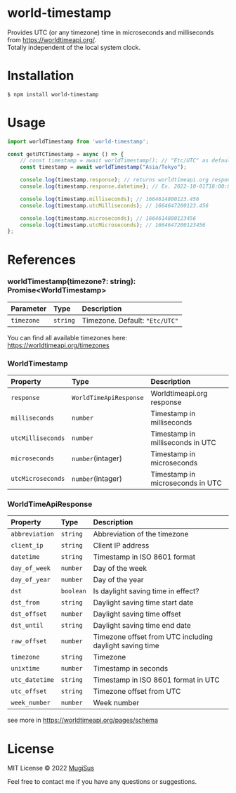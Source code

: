 # world-timestamp
Provides UTC (or any timezone) time in microseconds and milliseconds from https://worldtimeapi.org/.  \
Totally independent of the local system clock.

# Installation
```bash
$ npm install world-timestamp
```

# Usage
```js
import worldTimestamp from 'world-timestamp';

const getUTCTimestamp = async () => {
    // const timestamp = await worldTimestamp(); // "Etc/UTC" as default
    const timestamp = await worldTimestamp("Asia/Tokyo");

    console.log(timestamp.response); // returns worldtimeapi.org response
    console.log(timestamp.response.datetime); // Ex. 2022-10-01T18:00:00.123456+09:00

    console.log(timestamp.milliseconds); // 1664614800123.456
    console.log(timestamp.utcMilliseconds); // 1664647200123.456

    console.log(timestamp.microseconds); // 1664614800123456
    console.log(timestamp.utcMicroseconds); // 1664647200123456
};
```

# References

### worldTimestamp(timezone?: string): Promise\<WorldTimestamp\>

| Parameter | Type | Description |
| :--- | :--- | :--- |
| `timezone` | `string` | Timezone. Default: `"Etc/UTC"` |

You can find all available timezones here: https://worldtimeapi.org/timezones

### WorldTimestamp

| Property | Type | Description |
| :--- | :--- | :--- |
| `response` | `WorldTimeApiResponse` | Worldtimeapi.org response |
| `milliseconds` | `number` | Timestamp in milliseconds |
| `utcMilliseconds` | `number` | Timestamp in milliseconds in UTC |
| `microseconds` | `number`(intager) | Timestamp in microseconds |
| `utcMicroseconds` | `number`(intager) | Timestamp in microseconds in UTC |

### WorldTimeApiResponse

| Property | Type | Description |
| :--- | :--- | :--- |
| `abbreviation` | `string` | Abbreviation of the timezone |
| `client_ip` | `string` | Client IP address |
| `datetime` | `string` | Timestamp in ISO 8601 format |
| `day_of_week` | `number` | Day of the week |
| `day_of_year` | `number` | Day of the year |
| `dst` | `boolean` | Is daylight saving time in effect? |
| `dst_from` | `string` | Daylight saving time start date |
| `dst_offset` | `number` | Daylight saving time offset |
| `dst_until` | `string` | Daylight saving time end date |
| `raw_offset` | `number` | Timezone offset from UTC including daylight saving time |
| `timezone` | `string` | Timezone |
| `unixtime` | `number` | Timestamp in seconds |
| `utc_datetime` | `string` | Timestamp in ISO 8601 format in UTC |
| `utc_offset` | `string` | Timezone offset from UTC |
| `week_number` | `number` | Week number |

see more in https://worldtimeapi.org/pages/schema

# License
MIT License © 2022 [MugiSus](https://github.com/MugiSus)

Feel free to contact me if you have any questions or suggestions.
